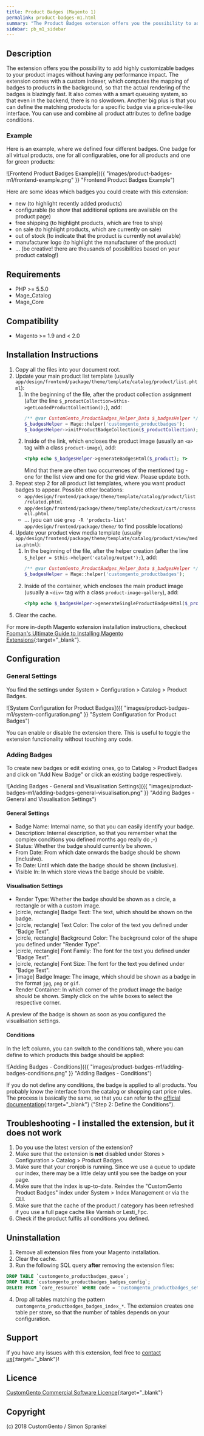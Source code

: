 ```yaml
---
title: Product Badges (Magento 1)
permalink: product-badges-m1.html
summary: "The Product Badges extension offers you the possibility to add highly customizable badges to your product images without having any performance impact. You can freely define where a badge should be shown via price-rule-like conditions."
sidebar: pb_m1_sidebar
---
```


## Description
The extension offers you the possibility to add highly customizable badges to your product images without having any performance impact. The extension comes with a custom indexer, which computes the mapping of badges to products in the background, so that the actual rendering of the badges is blazingly fast. It also comes with a smart queueing system, so that even in the backend, there is no slowdown.
Another big plus is that you can define the matching products for a specific badge via a price-rule-like interface. You can use and combine all product attributes to define badge conditions.

### Example
Here is an example, where we defined four different badges. One badge for all virtual products, one for all configurables, one for all products and one for green products:

![Frontend Product Badges Example]({{ "images/product-badges-m1/frontend-example.png" }} "Frontend Product Badges Example")

Here are some ideas which badges you could create with this extension:

- new (to highlight recently added products)
- configurable (to show that additional options are available on the product page)
- free shipping (to highlight products, which are free to ship)
- on sale (to highlight products, which are currently on sale)
- out of stock (to indicate that the product is currently not available)
- manufacturer logo (to highlight the manufacturer of the product)
- ... (be creative! there are thousands of possibilities based on your product catalog!)

## Requirements
- PHP >= 5.5.0
- Mage_Catalog
- Mage_Core

## Compatibility
- Magento >= 1.9 and < 2.0

## Installation Instructions
1. Copy all the files into your document root.
2. Update your main product list template (usually `app/design/frontend/package/theme/template/catalog/product/list.phtml`):
    1. In the beginning of the file, after the product collection assignment (after the line `$_productCollection=$this->getLoadedProductCollection();`), add:
        ```php
        /** @var CustomGento_ProductBadges_Helper_Data $_badgesHelper */
        $_badgesHelper = Mage::helper('customgento_productbadges');
        $_badgesHelper->initProductBadgeCollection($_productCollection);
        ```
    2. Inside of the link, which encloses the product image (usually an `<a>` tag with a class `product-image`), add:
        ```php
        <?php echo $_badgesHelper->generateBadgesHtml($_product); ?>
        ```
        Mind that there are often two occurrences of the mentioned tag - one for the list view and one for the grid view. Please update both.
3. Repeat step 2 for all product list templates, where you want product badges to appear. Possible other locations:
    - `app/design/frontend/package/theme/template/catalog/product/list/related.phtml`
    - `app/design/frontend/package/theme/template/checkout/cart/crosssell.phtml`
    - ... (you can use `grep -R 'products-list' app/design/frontend/package/theme/` to find possible locations)
4. Update your product view media template (usually `app/design/frontend/package/theme/template/catalog/product/view/media.phtml`):
    1. In the beginning of the file, after the helper creation (after the line `$_helper = $this->helper('catalog/output');`), add:
        ```php
        /** @var CustomGento_ProductBadges_Helper_Data $_badgesHelper */
        $_badgesHelper = Mage::helper('customgento_productbadges');
        ```
    2. Inside of the container, which encloses the main product image (usually a `<div>` tag with a class `product-image-gallery`), add:
        ```php
        <?php echo $_badgesHelper->generateSingleProductBadgesHtml($_product); ?>
        ```
5. Clear the cache.

For more in-depth Magento extension installation instructions, checkout [Fooman's Ultimate Guide to Installing Magento Extensions](https://store.fooman.co.nz/media/custom/upload/TheUltimateGuidetoInstallingMagentoExtensions.pdf){:target="_blank"}.

## Configuration

### General Settings
You find the settings under System > Configuration > Catalog > Product Badges.

![System Configuration for Product Badges]({{ "images/product-badges-m1/system-configuration.png" }} "System Configuration for Product Badges")

You can enable or disable the extension there. This is useful to toggle the extension functionality without touching any code.

### Adding Badges
To create new badges or edit existing ones, go to Catalog > Product Badges and click on "Add New Badge" or click an existing badge respectively.

![Adding Badges - General and Visualisation Settings]({{ "images/product-badges-m1/adding-badges-general-visualisation.png" }} "Adding Badges - General and Visualisation Settings")

#### General Settings

- Badge Name: Internal name, so that you can easily identify your badge.
- Description: Internal description, so that you remember what the complex conditions you defined months ago really do ;-)
- Status: Whether the badge should currently be shown.
- From Date: From which date onwards the badge should be shown (inclusive).
- To Date: Until which date the badge should be shown (inclusive).
- Visible In: In which store views the badge should be visible.

#### Visualisation Settings

- Render Type: Whether the badge should be shown as a circle, a rectangle or with a custom image.
- \[circle, rectangle\] Badge Text: The text, which should be shown on the badge.
- \[circle, rectangle\] Text Color: The color of the text you defined under "Badge Text".
- \[circle, rectangle\] Background Color: The background color of the shape you defined under "Render Type".
- \[circle, rectangle\] Font Family: The font for the text you defined under "Badge Text".
- \[circle, rectangle\] Font Size: The font for the text you defined under "Badge Text".
- \[image\] Badge Image: The image, which should be shown as a badge in the format `jpg`, `png` or `gif`.
- Render Container: In which corner of the product image the badge should be shown. Simply click on the white boxes to select the respective corner.

A preview of the badge is shown as soon as you configured the visualisation settings.

#### Conditions

In the left column, you can switch to the conditions tab, where you can define to which products this badge should be applied:

![Adding Badges - Conditions]({{ "images/product-badges-m1/adding-badges-conditions.png" }} "Adding Badges - Conditions")

If you do not define any conditions, the badge is applied to all products. You probably know the interface from the catalog or shopping cart price rules. The process is basically the same, so that you can refer to the [official documentation](https://docs.magento.com/m1/ce/user_guide/marketing/price-rules-catalog.html){:target="_blank"} ("Step 2: Define the Conditions").

## Troubleshooting - I installed the extension, but it does not work
1. Do you use the latest version of the extension?
2. Make sure that the extension is **not**  disabled under Stores > Configuration > Catalog > Product Badges.
3. Make sure that your cronjob is running. Since we use a queue to update our index, there may be a little delay until you see the badge on your page.
4. Make sure that the index is up-to-date. Reindex the "CustomGento Product Badges" index under System > Index Management or via the CLI.
5. Make sure that the cache of the product / category has been refreshed if you use a full page cache like Varnish or Lesti_Fpc.
6. Check if the product fulfils all conditions you defined.

## Uninstallation
1. Remove all extension files from your Magento installation.
2. Clear the cache.
3. Run the following SQL query **after** removing the extension files:
```sql
DROP TABLE `customgento_productbadges_queue`;
DROP TABLE `customgento_productbadges_badges_config`;
DELETE FROM `core_resource` WHERE code = 'customgento_productbadges_setup';
```
4. Drop all tables matching the pattern `customgento_productbadges_badges_index_*`. The extension creates one table per store, so that the number of tables depends on your configuration.

## Support
If you have any issues with this extension, feel free to [contact us](https://www.customgento.com){:target="_blank"}!

## Licence
[CustomGento Commercial Software Licence](https://www.customgento.com/license){:target="_blank"}

## Copyright
(c) 2018 CustomGento / Simon Sprankel
